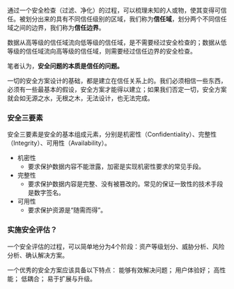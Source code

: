 



通过一个安全检查（过滤、净化）的过程，可以梳理未知的人或物，使其变得可信任。被划分出来的具有不同信任级别的区域，我们称为**信任域**，划分两个不同信任域之间的边界，我们称为**信任边界**。

数据从高等级的信任域流向低等级的信任域，是不需要经过安全检查的；数据从低等级的信任域流向高等级的信任域，则需要经过信任边界的安全检查。

笔者认为，**安全问题的本质是信任的问题。**

一切的安全方案设计的基础，都是建立在信任关系上的。我们必须相信一些东西，必须有一些最基本的假设，安全方案才能得以建立；如果我们否定一切，安全方案就会如无源之水，无根之木，无法设计，也无法完成。



### **安全三要素**

安全三要素是安全的基本组成元素，分别是机密性（Confidentiality）、完整性（Integrity）、可用性（Availability）。

- 机密性
  - 要求保护数据内容不能泄露，加密是实现机密性要求的常见手段。
- 完整性
  - 要求保护数据内容是完整、没有被篡改的。常见的保证一致性的技术手段是数字签名。
- 可用性
  - 要求保护资源是“随需而得”。



### **实施安全评估？**

一个安全评估的过程，可以简单地分为4个阶段：资产等级划分、威胁分析、风险分析、确认解决方案。

一个优秀的安全方案应该具备以下特点：
能够有效解决问题；
用户体验好；
高性能；
低耦合；
易于扩展与升级。







